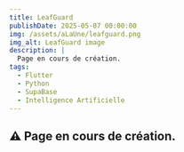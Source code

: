 ```yaml
---
title: LeafGuard
publishDate: 2025-05-07 00:00:00
img: /assets/aLaUne/leafguard.png
img_alt: LeafGuard image
description: |
  Page en cours de création.
tags:
  - Flutter
  - Python
  - SupaBase
  - Intelligence Artificielle
---
```


## ⚠️ Page en cours de création.